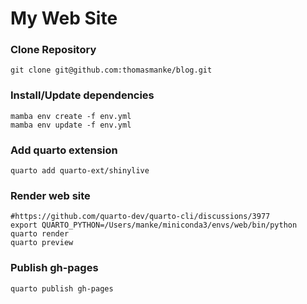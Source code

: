 # My Web Site

### Clone Repository

```         
git clone git@github.com:thomasmanke/blog.git
```

### Install/Update dependencies

```         
mamba env create -f env.yml 
mamba env update -f env.yml
```

### Add quarto extension

```         
quarto add quarto-ext/shinylive
```

### Render web site

```         
#https://github.com/quarto-dev/quarto-cli/discussions/3977
export QUARTO_PYTHON=/Users/manke/miniconda3/envs/web/bin/python
quarto render
quarto preview
```

### Publish gh-pages

```
quarto publish gh-pages
```
